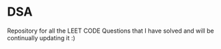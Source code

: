# DSA
Repository for all the LEET CODE Questions that I have solved and will be continually updating it :)
